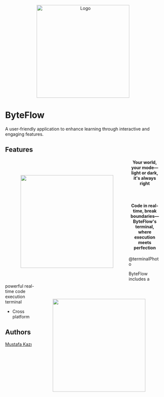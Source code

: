 
<p align="center">
  <img src="https://github.com/user-attachments/assets/216ae40d-04cb-4e56-b87e-52fd9fb9bc12" alt="Logo" width="300">
</p>


# ByteFlow

A user-friendly application to enhance learning through interactive and engaging features.  



## Features

<h4 style="text-align: center;">
  <img align="left" height="300" src="https://github.com/user-attachments/assets/a9f73f4c-fff2-4fe6-96e8-60dd3365e938" style="margin: 50px;">
  Your world, your mode—light or dark, it's always right
</h4>

<br/>

<h4 style="text-align: center;">
  <img align="right" height="300" src="https://github.com/user-attachments/assets/25d0367a-f7f6-4487-b233-9ac5e6dc7475" style="margin: 50px;">
  Code in real-time, break boundaries—ByteFlow's terminal, where execution meets perfection
</h4>



@terminalPhoto

ByteFlow includes a powerful real-time code execution terminal


- Cross platform


## Authors
[Mustafa Kazı](https://www.linkedin.com/in/musoftware)

